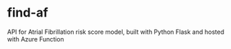 # find-af
API for Atrial Fibrillation risk score model, built with Python Flask and hosted with Azure Function
